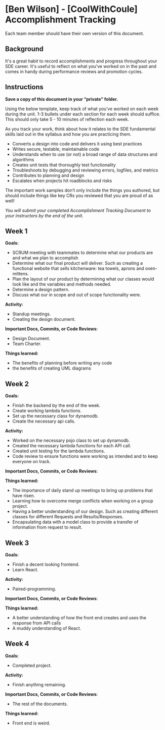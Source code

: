 # [Ben Wilson] - [CoolWithCoule] Accomplishment Tracking

Each team member should have their own version of this document.

## Background

It's a great habit to record accomplishments and progress throughout your SDE
career. It's useful to reflect on what you've worked on in the past and comes in
handy during performance reviews and promotion cycles.

## Instructions

**Save a copy of this document in your “private” folder.**

Using the below template, keep track of what you’ve worked on each week during
the unit. 1-3 bullets under each section for each week should suffice. This
should only take 5 - 10 minutes of reflection each week.

As you track your work, think about how it relates to the SDE fundamental skills
laid out in the syllabus and how you are practicing them.

* Converts a design into code and delivers it using best practices
* Writes secure, testable, maintainable code
* Understands when to use (or not) a broad range of data structures and
  algorithms
* Creates unit tests that thoroughly test functionality
* Troubleshoots by debugging and reviewing errors, logfiles, and metrics
* Contributes to planning and design
* Escalates when projects hit roadblocks and risks

The important work samples don’t only include the things you authored, but
should include things like key CRs you reviewed that you are proud of as well!

_You will submit your completed Accomplishment Tracking Document to your
instructors by the end of the unit._

## Week 1

**Goals:**
- SCRUM meeting with teammates to determine what our products are and what we plan to accomplish
- Determine what our final product will deliver. Such as creating a functional website that sells kitchenware: tea towels, aprons and oven-mittens.
- Plan the layout of our product by determining what our classes would look like and the variables and methods needed.
- Determine a design pattern.
- Discuss what our in scope and out of scope functionality were.


**Activity:**
- Standup meetings.
- Creating the design document.


**Important Docs, Commits, or Code Reviews**:
- Design Document.
- Team Charter.


**Things learned:**
- The benefits of planning before writing any code
- the benefits of creating UML diagrams 


## Week 2

**Goals:**
- Finish the backend by the end of the week.
- Create working lambda functions.
- Set up the necessary class for dynamodb.
- Create the necessary api calls.

**Activity:**
- Worked on the necessary pojo class to set up dynamodb.
- Created the necessary lambda functions for each API call.
- Created unit testing for the lambda functions.
- Code review to ensure functions were working as intended and to keep everyone on track.


**Important Docs, Commits, or Code Reviews**:

**Things learned:**
- The importance of daily stand up meetings to bring up problems that have risen.
- Learning how to overcome merge conflicts when working on a group project.
- Having a better understanding of our design. Such as creating different classes for different Requests and Results/Responses.
- Encapsulating data with a model class to provide a transfer of information from request to result.

## Week 3

**Goals:**
- Finish a decent looking frontend.
- Learn React.


**Activity:**
- Paired-programming.

**Important Docs, Commits, or Code Reviews**:

**Things learned:**
- A better understanding of how the front end creates and uses the response from API calls
- A muddy understanding of React.


## Week 4

**Goals:**
- Completed project.

**Activity:**
- Finish anything remaining.

**Important Docs, Commits, or Code Reviews**:
- The rest of the documents.

**Things learned:**
- Front end is weird.
